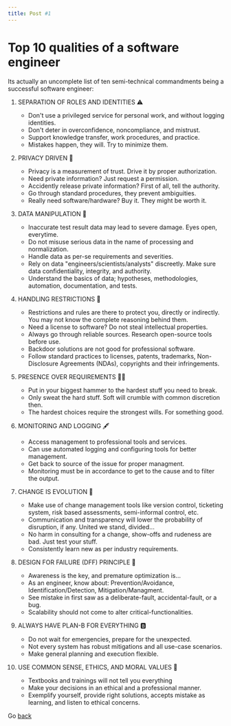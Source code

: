 ```yaml
---
title: Post #1
---
```

# Top 10 qualities of a software engineer

Its actually an uncomplete list of ten semi-technical commandments being a successful software engineer:

1. SEPARATION OF ROLES AND IDENTITIES ⚠️
	+ Don't use a privileged service for personal work, and without logging identities.
	+ Don't deter in overconfidence, noncompliance, and mistrust.
	- Support knowledge transfer, work procedures, and practice.
	- Mistakes happen, they will. Try to minimize them.

2. PRIVACY DRIVEN 🔐️
	+ Privacy is a measurement of trust. Drive it by proper authorization.
	+ Need private information? Just request a permission.
	+ Accidently release private information? First of all, tell the authority.
	- Go through standard procedures, they prevent ambiguities.
	- Really need software/hardware? Buy it. They might be worth it.

3. DATA MANIPULATION 📑️
	+ Inaccurate test result data may lead to severe damage. Eyes open, everytime.
	+ Do not misuse serious data in the name of processing and normalization.
	+ Handle data as per-se requirements and severities.
	- Rely on data "engineers/scientists/analysts" discreetly. Make sure data confidentiality, integrity, and authority.
	- Understand the basics of data; hypotheses, methodologies, automation, documentation, and tests.

4. HANDLING RESTRICTIONS 🚫️
	+ Restrictions and rules are there to protect you, directly or indirectly. You may not know the complete reasoning behind them.
	+ Need a license to software? Do not steal intellectual properties.
	+ Always go through reliable sources. Research open-source tools before use.
	- Backdoor solutions are not good for professional software.
	- Follow standard practices to licenses, patents, trademarks, Non-Disclosure Agreements (NDAs), copyrights and their infringements.

5. PRESENCE OVER REQUIREMENTS 👨‍💼️
	+ Put in your biggest hammer to the hardest stuff you need to break.
	+ Only sweat the hard stuff. Soft will crumble with common discretion then.
	+ The hardest choices require the strongest wills. For something good.

6. MONITORING AND LOGGING 🖋️
	+ Access management to professional tools and services.
	+ Can use automated logging and configuring tools for better management.
	+ Get back to source of the issue for proper managment.
	+ Monitoring must be in accordance to get to the cause and to filter the output.

7. CHANGE IS EVOLUTION 🚀️
	+ Make use of change management tools like version control, ticketing system, risk based assessments, semi-informal control, etc.
	+ Communication and transparency will lower the probability of disruption, if any. United we stand, divided...
	- No harm in consulting for a change, show-offs and rudeness are bad. Just test your stuff.
 	- Consistently learn new as per industry requirements.

8. DESIGN FOR FAILURE (DFF) PRINCIPLE 🔁️
	+ Awareness is the key, and premature optimization is...
	+ As an engineer, know about: Prevention/Avoidance, Identification/Detection, Mitigation/Managment.
	- See mistake in first saw as a deliberate-fault, accidental-fault, or a bug.
	- Scalability should not come to alter critical-functionalities.

9. ALWAYS HAVE PLAN-B FOR EVERYTHING 🅱️
	+ Do not wait for emergencies, prepare for the unexpected.
	+ Not every system has robust mitigations and all use-case scenarios.
	- Make general planning and execution flexible.

10. USE COMMON SENSE, ETHICS, AND MORAL VALUES 🧠️
	+ Textbooks and trainings will not tell you everything
	+ Make your decisions in an ethical and a professional manner.
	+ Exemplify yourself, provide right solutions, accepts mistake as learning, and listen to ethical concerns.


Go [back](../index.md)
